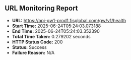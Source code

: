 ## URL Monitoring Report

- **URL:** https://api-gw1-prod1.fisglobal.com/gw/v1/health
- **Start Time:** 2025-06-24T05:24:03.073188
- **End Time:** 2025-06-24T05:24:03.352390
- **Total Time Taken:** 0.279202 seconds
- **HTTP Status Code:** 200
- **Status:** Success
- **Failure Reason:** N/A
